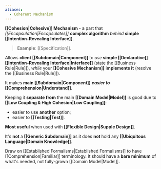 ```yaml
---
aliases:
  - Coherent Mechanism
---
```

**[[Cohesion|Cohesive]] Mechanism** - a part that *[[Encapsulation|Encapsulates]]* **complex algorithm** *behind* **simple [[Intention-Revealing Interface]]**.

> **Example**: [[Specification]].

Allows **client [[Subdomain|Component]]** to *use* **simple [[Declarative]] [[Intention-Revealing Interface|Interface]]**
	(state the [[Business Rule|Rule]]), 
*while* your **[[Cohesive Mechanism]]**  **implements it**
	(resolve the [[Business Rule|Rule]]).

It makes **main [[Subdomain|Component]]** ***easier to* [[Comprehension|Understand]]**.

Keeping it **separate from** the main **[[Domain Model|Model]]** is good 
due to **[[Low Coupling & High Cohesion|Low Coupling]]**:
- easier to use **another** option;
- easier to **[[Testing|Test]]**.

**Most useful** when used with **[[Flexible Design|Supple Design]]**.

It's **not** a **[[Generic Subdomain]]** as it 
does **not** hold any **[[Ubiquitous Language|Domain Knowledge]]**.

Draw on [[Established Formalisms|Established Formalisms]] to have [[Comprehension|Familiar]] terminology.
It should have a **bare minimum** of what's needed, not fully-grown [[Domain Model|Model]].